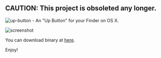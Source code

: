 CAUTION: This project is obsoleted any longer.
------

![up-button - An "Up Button" for your Finder on OS X.](http://autometa.ro/images/up-banner1.png)

![screenshot](http://autometa.ro/images/s0x_.png)

You can download binary at [here](http://autometa.ro/apps/up_button.html).

Enjoy!
